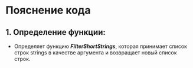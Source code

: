 # Пояснение кода
## 1. Определение функции:
* Определяет функцию ***FilterShortStrings***, которая принимает список строк strings в качестве аргумента и возвращает новый список строк.